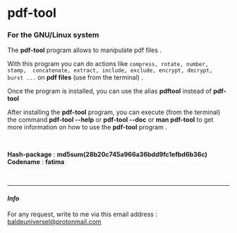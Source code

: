 # pdf-tool

### For the GNU/Linux system

The **pdf-tool** program allows to manipulate pdf files .


With this program you can do actions like `compress, rotate, number, stamp, 
concatenate, extract, include, exclude, encrypt, decrypt, burst ...` on 
**pdf files** (use from the terminal) .


Once the program is installed, you can use the alias **pdftool** instead of **pdf-tool**

After installing the **pdf-tool** program, you can execute (from the terminal) the 
command **pdf-tool --help** or **pdf-tool --doc** or **man pdf-tool** to get more 
information on how to use the **pdf-tool** program .

<br />

**Hash-package** : **md5sum(28b20c745a966a36bdd9fc1efbd6b36c)**
**Codename** : **fatima**

<br />

---
#### *Info*
For any request, write to me via this email address :
[baldeuniversel@protonmail.com](mailto:baldeuniversel@protonmail.com)

